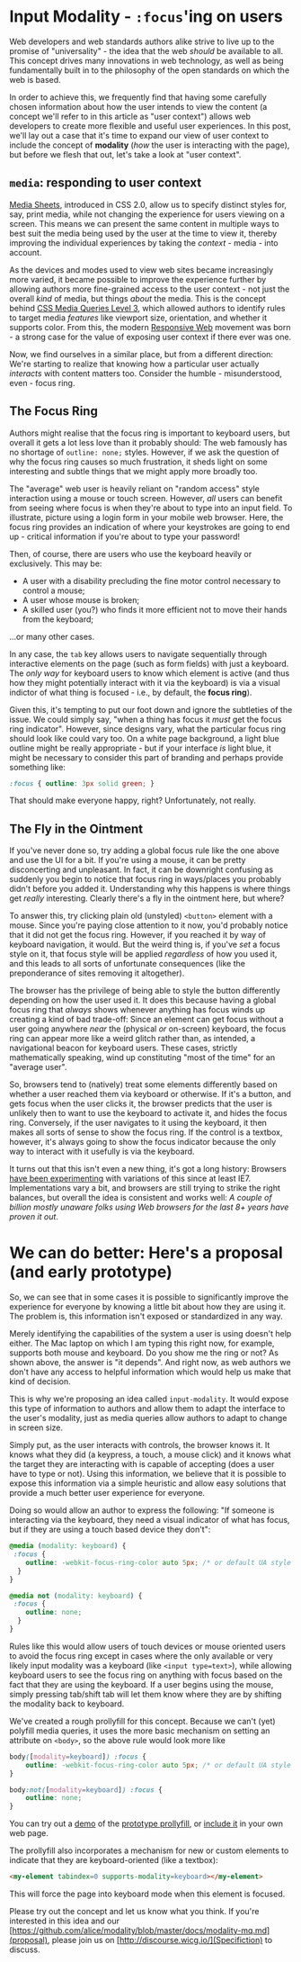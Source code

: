# Input Modality - `:focus`'ing on users

Web developers and web standards authors alike strive to live up to the promise of "universality" - the idea that the web _should_ be available to all. This concept drives many innovations in web technology, as well as being fundamentally built in to the philosophy of the open standards on which the web is based.

In order to achieve this, we frequently find that having some carefully chosen information about how the user intends to view the content (a concept we'll refer to in this article as "user context") allows web developers to create more flexible and useful user experiences. In this post, we'll lay out a case that it's time to expand our view of user context to include the concept of __modality__ (_how_ the user is interacting with the page), but before we flesh that out, let's take a look at "user context".

## `media`: responding to user context
[Media Sheets](http://www.w3.org/TR/CSS21/media.html#media-sheets), introduced in CSS 2.0, allow us to specify distinct styles for, say, print media, while not changing the experience for users viewing on a screen. This means we can present the same content in multiple ways to best suit the media being used by the user at the time to view it, thereby improving the individual  experiences by taking the _context_ - media - into account.

As the devices and modes used to view web sites became increasingly more varied, it became possible to improve the experience further by allowing authors more fine-grained access to the user context - not just the overall _kind_ of media, but things _about_ the media. This is the concept behind [CSS Media Queries Level 3](http://www.w3.org/TR/css3-mediaqueries/), which allowed authors to identify rules to target media _features_ like viewport size, orientation, and whether it supports color. From this, the modern [Responsive Web](http://alistapart.com/article/responsive-web-design) movement was born - a strong case for the value of exposing user context if there ever was one.

Now, we find ourselves in a similar place, but from a different direction:  We're starting to realize that knowing how a particular user actually _interacts_ with content matters too. Consider the humble - misunderstood, even - focus ring.

## The Focus Ring
Authors might realise that the focus ring is important to keyboard users, but overall it gets a lot less love than it probably should: The web famously has no shortage of `outline: none;` styles. However, if we ask the question of why the focus ring causes so much frustration, it sheds light on some interesting and subtle things that we might apply more broadly too.

The "average" web user is heavily reliant on "random access" style interaction using a mouse or touch screen. However, _all_ users can benefit from seeing where focus is when they're about to type into an input field. To illustrate, picture using a login form in your mobile web browser. Here, the focus ring provides an indication of where your keystrokes are going to end up - critical information if you're about to type your password!

Then, of course, there are users who use the keyboard heavily or exclusively. This may be:
* A user with a disability precluding the fine motor control necessary to control a mouse;
* A user whose mouse is broken;
* A skilled user (you?) who finds it more efficient not to move their hands from the keyboard;

...or many other cases. 
 
In any case, the `tab` key allows users to navigate sequentially through interactive elements on the page (such as form fields) with just a keyboard. The _only way_ for keyboard users to know which element is active (and thus how they might potentially interact with it via the keyboard) is via a visual indictor of what thing is focused - i.e., by default, the __focus ring__).

Given this, it's tempting to put our foot down and ignore the subtleties of the issue.  We could simply say, "when a thing has focus it *must* get the focus ring indicator". However, since designs vary, what the particular focus ring should look like could vary too. On a white page background, a light blue outline might be really appropriate - but if your interface _is_ light blue, it might be necessary to consider this part of branding and perhaps provide something like:

```css
:focus { outline: 3px solid green; }
```

That should make everyone happy, right?  Unfortunately, not really.

## The Fly in the Ointment
If you've never done so, try adding a global focus rule like the one above and use the UI for a bit.  If you're using a mouse, it can be pretty disconcerting and unpleasant. In fact, it can be downright confusing as suddenly you begin to notice that focus ring in ways/places you probably didn't before you added it. Understanding why this happens is where things get _really_ interesting. Clearly there's a fly in the ointment here, but where?
 
To answer this, try clicking plain old (unstyled) `<button>` element with a mouse. Since you're paying close attention to it now, you'd probably notice that it did not get the focus ring. However, if you reached it by way of keyboard navigation, it would. But the weird thing is, if you've _set_ a focus style on it, that focus style will be applied _regardless_ of how you used it, and this leads to all sorts of unfortunate consequences (like the preponderance of sites removing it altogether).  

The browser has the privilege of being able to style the button differently depending on how the user used it. It does this because having a global focus ring that _always_ shows whenever anything has focus winds up creating a kind of bad trade-off: Since an element can get focus without a user going anywhere _near_ the (physical _or_ on-screen) keyboard, the focus ring can appear more like a weird glitch rather than, as intended, a navigational beacon for keyboard users. These cases, strictly mathematically speaking, wind up constituting "most of the time" for an "average user".

So, browsers tend to (natively) treat some elements differently based on whether a user reached them via keyboard or otherwise. If it's a button, and gets focus when the user clicks it, the browser predicts that the user is unlikely then to want to use the keyboard to activate it, and hides the focus ring. Conversely, if the user navigates to it using the keyboard, it then makes all sorts of sense to show the focus ring. If the control is a textbox, however, it's always going to show the focus indicator because the only way to interact with it usefully is via the keyboard. 

It turns out that this isn't even a new thing, it's got a long history: Browsers [have been experimenting](https://bugzilla.mozilla.org/show_bug.cgi?id=377320) with variations of this since at least IE7. Implementations vary a bit, and browsers are still trying to strike the right balances, but overall the idea is consistent and works well: _A couple of billion mostly unaware folks using Web browsers for the last 8+ years have proven it out_.

# We can do better: Here's a proposal (and early prototype)
So, we can see that in some cases it is possible to significantly improve the experience for everyone by knowing a little bit about how they are using it. The problem is, this information isn't exposed or standardized in any way.

Merely identifying the capabilities of the system a user is using doesn't help either. The Mac laptop on which I am typing this right now, for example, supports both mouse and keyboard. Do you show me the ring or not?  As shown above, the answer is "it depends". And right now, as web authors we don't have any access to helpful information which would help us make that kind of decision.

This is why we're proposing an idea called `input-modality`. It would expose this type of information to authors and allow them to adapt the interface to the user's modality, just as media queries allow authors to adapt to change in screen size. 

Simply put, as the user interacts with controls, the browser knows it. It knows what they did (a keypress, a touch, a mouse click) and it knows what the target they are interacting with is capable of accepting (does a user have to type or not). Using this information, we believe that it is possible to expose this information via a simple heuristic and allow easy solutions that provide a much better user experience for everyone.

Doing so would allow an author to express the following: "If someone is interacting via the keyboard, they need a visual indicator of what has focus, but if they are using a touch based device they don't":
```css
@media (modality: keyboard) {
 :focus {
    outline: -webkit-focus-ring-color auto 5px; /* or default UA style of your choosing */
  }
}

@media not (modality: keyboard) {
 :focus {
    outline: none;
  }
}
```

Rules like this would allow users of touch devices or mouse oriented users to avoid the focus ring except in cases where the only available or very likely input modality was a keyboard (like `<input type=text>`), while allowing keyboard users to see the focus ring on anything with focus based on the fact that they are using the keyboard. If a user begins using the mouse, simply pressing tab/shift tab will let them know where they are by shifting the modality back to keyboard.

We've created a rough prollyfill for this concept. Because we can't (yet) polyfill media queries, it uses the more basic mechanism on setting an attribute on `<body>`, so the above rule would look more like
```css
body([modality=keyboard]) :focus {
    outline: -webkit-focus-ring-color auto 5px; /* or default UA style of your choosing */
}

body:not([modality=keyboard]) :focus {
    outline: none;
}
```

You can try out a [demo](http://alice.github.io/modality/demo/) of the [prototype prollyfill](https://github.com/alice/modality), or [include it](https://alice.github.io/modality/src/keyboard-modality.js) in your own web page.

The prollyfill also incorporates a mechanism for new or custom elements to indicate that they are keyboard-oriented (like a textbox):
```html
<my-element tabindex=0 supports-modality=keyboard></my-element>
```
This will force the page into keyboard mode when this element is focused.

Please try out the concept and let us know what you think.  If you're interested in this idea and our [https://github.com/alice/modality/blob/master/docs/modality-mq.md](proposal), please join us on [http://discourse.wicg.io/](Specifiction) to discuss.

